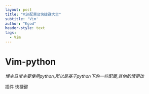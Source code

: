 ```yaml
---
layout: post
title: "Vim配置及快捷键大全"
subtitle: 'Vim'
author: "Kgod"
header-style: text
tags:
  - Vim
---
```

# Vim-python
*博主日常主要使用python,所以是基于python下的一些配置,其他酌情更改*


插件 快捷键
